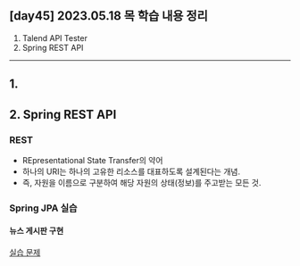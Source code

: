 ## [day45] 2023.05.18 목 학습 내용 정리
1. Talend API Tester
2. Spring REST API
---
## 1.

## 2. Spring REST API  
### REST  
- REpresentational State Transfer의 약어
- 하나의 URI는 하나의 고유한 리소스를 대표하도록 설계된다는 개념.
- 즉, 자원을 이름으로 구분하여 해당 자원의 상태(정보)를 주고받는 모든 것.

### Spring JPA 실습
#### 뉴스 게시판 구현
[실습 문제](https://github.com/mowgood/kosastudy/blob/main/Spring/%EC%8B%A4%EC%8A%B5%EB%AC%B8%EC%A0%9C/5%EC%9B%9417%EC%9D%BC%EC%8B%A4%EC%8A%B5_1.pdf)
